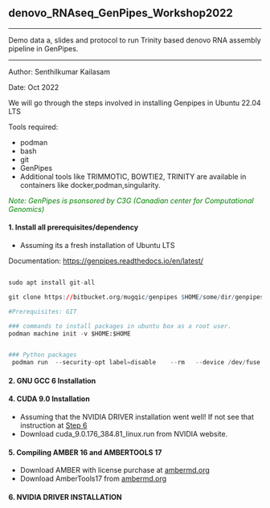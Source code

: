 ## __denovo_RNAseq_GenPipes_Workshop2022__

___

 Demo data a, slides and protocol to run Trinity based denovo RNA assembly pipeline in GenPipes. 


___

Author: Senthilkumar Kailasam

Date: Oct 2022


We  will go through the steps involved in installing Genpipes in Ubuntu 22.04 LTS


Tools required:

- podman
- bash
- git
- GenPipes
- Additional tools like TRIMMOTIC, BOWTIE2, TRINITY are available in containers like docker,podman,singularity.



<font color=green>*Note: GenPipes is psonsored by C3G (Canadian center for Computational Genomics)* </font>


#### __1. Install all  prerequisites/dependency__

*  Assuming its a fresh installation of Ubuntu  LTS

Documentation: https://genpipes.readthedocs.io/en/latest/


```r bash

sudo apt install git-all

git clone https://bitbucket.org/mugqic/genpipes $HOME/some/dir/genpipes

#Prerequisites: GIT 
```


```python
### commands to install packages in ubuntu box as a root user.
podman machine init -v $HOME:$HOME


### Python packages 
 podman run  --security-opt label=disable    --rm   --device /dev/fuse --cap-add SYS_ADMIN  -it  -v /tmp:/tmp -v /Users/skailasam:/Users/skailasam    --mount type=volume,source=cvmfs_cache,destination=/cvmfs-cache  c3genomics/genpipes 
```

#### __2. GNU GCC 6 Installation__

#### __4. CUDA 9.0 Installation__

* Assuming that the NVIDIA DRIVER installation went well! If not see that instruction at [Step 6](#NVIDIA-DRIVER)
* Download cuda_9.0.176_384.81_linux.run  from NVIDIA website.




#### __5. Compiling AMBER 16 and AMBERTOOLS 17__

* Download AMBER with license purchase at [ambermd.org](http://ambermd.org/GetAmber.php)
* Download AmberTools17 from [ambermd.org](http://ambermd.org/AmberTools17-get.html)




#### __6. NVIDIA DRIVER INSTALLATION__

